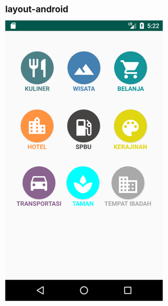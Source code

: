 # layout-android
![alt text](https://github.com/cahyaamirtha/layout-android/blob/master/Screenshot_1552558931.png)
